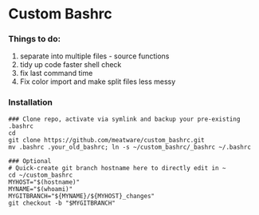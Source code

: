 # Custom Bashrc


### Things to do:
1. separate into multiple files - source functions
2. tidy up code faster shell check
3. fix last command time
4. Fix color import and make split files less messy

### Installation

```
### Clone repo, activate via symlink and backup your pre-existing .bashrc
cd
git clone https://github.com/meatware/custom_bashrc.git
mv .bashrc .your_old_bashrc; ln -s ~/custom_bashrc/_bashrc ~/.bashrc

### Optional
# Quick-create git branch hostname here to directly edit in ~
cd ~/custom_bashrc
MYHOST="$(hostname)"
MYNAME="$(whoami)"
MYGITBRANCH="${MYNAME}/${MYHOST}_changes"
git checkout -b "$MYGITBRANCH"
```

